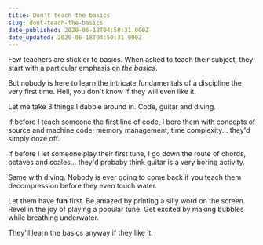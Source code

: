 ```yaml
---
title: Don't teach the basics
slug: dont-teach-the-basics
date_published: 2020-06-18T04:50:31.000Z
date_updated: 2020-06-18T04:50:31.000Z
---
```


Few teachers are stickler to basics. When asked to teach their subject, they start with a particular emphasis on *the basics*.

But nobody is here to learn the intricate fundamentals of a discipline the very first time. Hell, you don't know if they will even like it. 

Let me take 3 things I dabble around in. Code, guitar and diving.

If before I teach someone the first line of code, I bore them with concepts of source and machine code, memory management, time complexity... they'd simply doze off.

If before I let someone play their first tune, I go down the route of chords, octaves and scales... they'd probaby think guitar is a very boring activity.

Same with diving. Nobody is ever going to come back if you teach them decompression before they even touch water.

Let them have **fun** first.
Be amazed by printing a silly word on the screen.
Revel in the joy of playing a popular tune.
Get excited by making bubbles while breathing underwater.

They'll learn the basics anyway if they like it.
